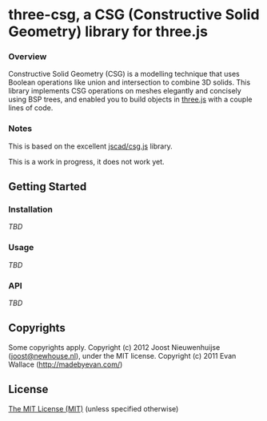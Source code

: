 # three-csg, a CSG (Constructive Solid Geometry) library for three.js

### Overview

Constructive Solid Geometry (CSG) is a modelling technique that uses Boolean operations like union and intersection to combine 3D solids. This library implements CSG operations on meshes elegantly and concisely using BSP trees, and enabled you to build objects in [three.js](https://threejs.org/) with a couple lines of code.

### Notes

This is based on the excellent [jscad/csg.js](https://github.com/jscad/csg.js) library.

This is a work in progress, it does not work yet.

## Getting Started

### Installation

_TBD_

### Usage

_TBD_

### API

_TBD_

## Copyrights

Some copyrights apply. Copyright (c) 2012 Joost Nieuwenhuijse (joost@newhouse.nl), under the MIT license. Copyright (c) 2011 Evan Wallace (http://madebyevan.com/)

## License

[The MIT License (MIT)](https://github.com/SebiTimeWaster/three-csg/blob/master/LICENSE)
(unless specified otherwise)
